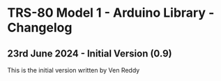 # TRS-80 Model 1 - Arduino Library - Changelog

## 23rd June 2024 - Initial Version (0.9)

This is the initial version written by Ven Reddy
